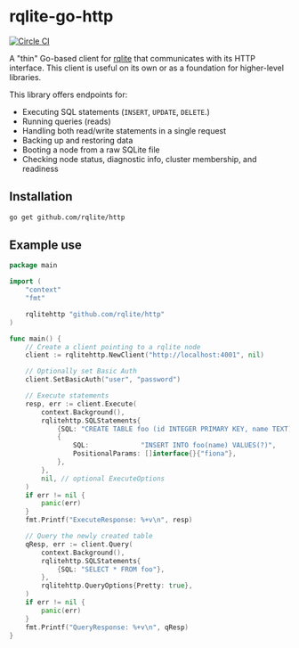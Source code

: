 # rqlite-go-http
[![Circle CI](https://circleci.com/gh/rqlite/rqlite-go-http/tree/master.svg?style=svg)](https://circleci.com/gh/rqlite/rqlite-go-http/tree/master)

A "thin" Go-based client for [rqlite](https://github.com/rqlite/rqlite) that communicates with its HTTP interface. This client is useful on its own or as a foundation for higher-level libraries.

This library offers endpoints for:

- Executing SQL statements (`INSERT`, `UPDATE`, `DELETE`.)
- Running queries (reads)
- Handling both read/write statements in a single request
- Backing up and restoring data
- Booting a node from a raw SQLite file
- Checking node status, diagnostic info, cluster membership, and readiness

## Installation

```bash
go get github.com/rqlite/http
```

## Example use

```Go
package main

import (
    "context"
    "fmt"

    rqlitehttp "github.com/rqlite/http"
)

func main() {
    // Create a client pointing to a rqlite node
    client := rqlitehttp.NewClient("http://localhost:4001", nil)

    // Optionally set Basic Auth
    client.SetBasicAuth("user", "password")

    // Execute statements
    resp, err := client.Execute(
        context.Background(),
        rqlitehttp.SQLStatements{
            {SQL: "CREATE TABLE foo (id INTEGER PRIMARY KEY, name TEXT)"},
            {
                SQL:             "INSERT INTO foo(name) VALUES(?)",
                PositionalParams: []interface{}{"fiona"},
            },
        },
        nil, // optional ExecuteOptions
    )
    if err != nil {
        panic(err)
    }
    fmt.Printf("ExecuteResponse: %+v\n", resp)

    // Query the newly created table
    qResp, err := client.Query(
        context.Background(),
        rqlitehttp.SQLStatements{
            {SQL: "SELECT * FROM foo"},
        },
        rqlitehttp.QueryOptions{Pretty: true},
    )
    if err != nil {
        panic(err)
    }
    fmt.Printf("QueryResponse: %+v\n", qResp)
}
```
